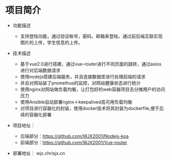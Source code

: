 # 项目简介

- 功能描述

  - 支持登陆功能，通过验证帐号，密码，邮箱来登陆，通过前后端互联实现图片的上传，学生信息的上传。
- 技术描述

  - 基于vue2.0进行搭建，通过vue-router进行不同页面的跳转，通过axios进行对后端数据请求
  - 使用nodejs搭建后端服务，并且连接数据库进行处理前端的请求
  - 并且对网站装了promethus的监控，对网站健康状态进行统计
  - 使用nginx对网站做负载均衡，让打包好的web容器项目去分摊用户的访问压力
  - 使用Ansible自动部署nginx＋keepalived高可用负载均衡
  - 对项目进行容器化的封装，使用docker技术将其封装为dockerfile,便于后续的容器化部署
- 项目地址：
  - 后端部分：https://github.com/WJX2001/Nodejs-koa
  - 前端部分：https://github.com/WJX2001/Vue-router
- 部署地址： wjx.chrisjx.cn
